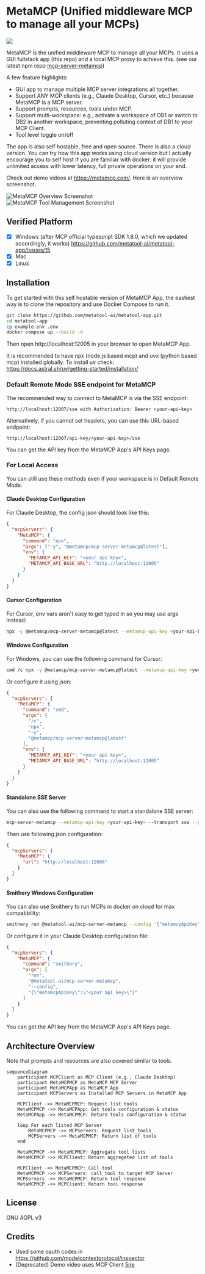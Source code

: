 # MetaMCP (Unified middleware MCP to manage all your MCPs)

[![](https://dcbadge.limes.pink/api/server/mNsyat7mFX)](https://discord.gg/mNsyat7mFX)

MetaMCP is the unified middleware MCP to manage all your MCPs. It uses a GUI fullstack app (this repo) and a local MCP proxy to achieve this. (see our latest npm repo [mcp-server-metamcp](https://github.com/metatool-ai/mcp-server-metamcp))

A few feature highlights: 

- GUI app to manage multiple MCP server integrations all together.
- Support ANY MCP clients (e.g., Claude Desktop, Cursor, etc.) because MetaMCP is a MCP server.
- Support prompts, resources, tools under MCP.
- Support multi-workspace: e.g., activate a workspace of DB1 or switch to DB2 in another workspace, preventing polluting context of DB1 to your MCP Client.
- Tool level toggle on/off

The app is also self hostable, free and open source. There is also a cloud version. You can try how this app works using cloud version but I actually encourage you to self host if you are familiar with docker: it will provide unlimited access with lower latency, full private operations on your end.

Check out demo videos at https://metamcp.com/. Here is an overview screenshot.

![MetaMCP Overview Screenshot](screenshot.png)
![MetaMCP Tool Management Screenshot](tool_management.png)

## Verified Platform

- [x] Windows (after MCP official typescript SDK 1.8.0, which we updated accordingly, it works) https://github.com/metatool-ai/metatool-app/issues/15
- [x] Mac
- [x] Linux

## Installation

To get started with this self hostable version of MetaMCP App, the eastiest way is to clone the repository and use Docker Compose to run it.

```bash
git clone https://github.com/metatool-ai/metatool-app.git
cd metatool-app
cp example.env .env
docker compose up --build -d
```

Then open http://localhost:12005 in your browser to open MetaMCP App.

It is recommended to have npx (node.js based mcp) and uvx (python based mcp) installed globally.
To install uv check: https://docs.astral.sh/uv/getting-started/installation/

### Default Remote Mode SSE endpoint for MetaMCP

The recommended way to connect to MetaMCP is via the SSE endpoint:

```
http://localhost:12007/sse with Authorization: Bearer <your-api-key>
```

Alternatively, if you cannot set headers, you can use this URL-based endpoint:

```
http://localhost:12007/api-key/<your-api-key>/sse
```

You can get the API key from the MetaMCP App's API Keys page.

### For Local Access

You can still use these methods even if your workspace is in Default Remote Mode.

#### Claude Desktop Configuration

For Claude Desktop, the config json should look like this:

```json
{
  "mcpServers": {
    "MetaMCP": {
      "command": "npx",
      "args": ["-y", "@metamcp/mcp-server-metamcp@latest"],
      "env": {
        "METAMCP_API_KEY": "<your api key>",
        "METAMCP_API_BASE_URL": "http://localhost:12005"
      }
    }
  }
}
```

#### Cursor Configuration

For Cursor, env vars aren't easy to get typed in so you may use args instead:

```bash
npx -y @metamcp/mcp-server-metamcp@latest --metamcp-api-key <your-api-key> --metamcp-api-base-url http://localhost:12005
```

#### Windows Configuration

For Windows, you can use the following command for Cursor:

```bash
cmd /c npx -y @metamcp/mcp-server-metamcp@latest --metamcp-api-key <your-api-key> --metamcp-api-base-url http://localhost:12005
```

Or configure it using json:

```json
{
  "mcpServers": {
    "MetaMCP": {
      "command": "cmd",
      "args": [
        "/c",
        "npx",
        "-y",
        "@metamcp/mcp-server-metamcp@latest"
      ],
      "env": {
        "METAMCP_API_KEY": "<your api key>",
        "METAMCP_API_BASE_URL": "http://localhost:12005"
      }
    }
  }
}
```

#### Standalone SSE Server

You can also use the following command to start a standalone SSE server:

```bash
mcp-server-metamcp --metamcp-api-key <your-api-key> --transport sse --port 12006
```

Then use following json configuration:

```json
{
  "mcpServers": {
    "MetaMCP": {
      "url": "http://localhost:12006"
    }
  }
}
```

#### Smithery Windows Configuration

You can also use Smithery to run MCPs in docker on cloud for max compatibility:

```bash
smithery run @metatool-ai/mcp-server-metamcp --config '{"metamcpApiKey":"<your api key>"}'
```

Or configure it in your Claude Desktop configuration file:

```json
{
  "mcpServers": {
    "MetaMCP": {
      "command": "smithery",
      "args": [
        "run",
        "@metatool-ai/mcp-server-metamcp",
        "--config",
        "{\"metamcpApiKey\":\"<your api key>\"}"
      ]
    }
  }
}
```

You can get the API key from the MetaMCP App's API Keys page.

## Architecture Overview

Note that prompts and resources are also covered similar to tools.

```mermaid
sequenceDiagram
    participant MCPClient as MCP Client (e.g., Claude Desktop)
    participant MetaMCPMCP as MetaMCP MCP Server
    participant MetaMCPApp as MetaMCP App
    participant MCPServers as Installed MCP Servers in MetaMCP App

    MCPClient ->> MetaMCPMCP: Request list tools
    MetaMCPMCP ->> MetaMCPApp: Get tools configuration & status
    MetaMCPApp ->> MetaMCPMCP: Return tools configuration & status

    loop For each listed MCP Server
        MetaMCPMCP ->> MCPServers: Request list_tools
        MCPServers ->> MetaMCPMCP: Return list of tools
    end

    MetaMCPMCP ->> MetaMCPMCP: Aggregate tool lists
    MetaMCPMCP ->> MCPClient: Return aggregated list of tools

    MCPClient ->> MetaMCPMCP: Call tool
    MetaMCPMCP ->> MCPServers: call_tool to target MCP Server
    MCPServers ->> MetaMCPMCP: Return tool response
    MetaMCPMCP ->> MCPClient: Return tool response
```

## License

GNU AGPL v3

## Credits
- Used some oauth codes in https://github.com/modelcontextprotocol/inspector
- (Deprecated) Demo video uses MCP Client [5ire](https://5ire.app/)
